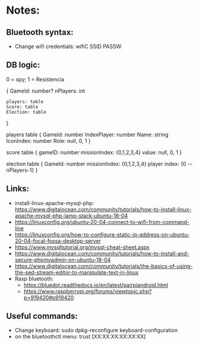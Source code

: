 # Notes:

## Bluetooth syntax:
- Change wifi credentials:
    wifiC SSID PASSW




## DB logic:
0 = spy; 1 = Resistencia 


{
    GameId: number?
    nPlayers: int
    
    players: table
    Score: table
    Election: table
}

players table
{
    GameId: number
    IndexPlayer: number
    Name: string
    IconIndex: number
    Role: null, 0, 1
}

score table
{
    gameID: number
    missionIndex: {0,1,2,3,4}
    value: null, 0, 1
}

election table
{
    GameId: number
    missionIndex: {0,1,2,3,4}
    player index: {0 -- nPlayers-1}
}





## Links:
- install-linux-apache-mysql-php: https://www.digitalocean.com/community/tutorials/how-to-install-linux-apache-mysql-php-lamp-stack-ubuntu-18-04
- https://linuxconfig.org/ubuntu-20-04-connect-to-wifi-from-command-line
- https://linuxconfig.org/how-to-configure-static-ip-address-on-ubuntu-20-04-focal-fossa-desktop-server
- https://www.mysqltutorial.org/mysql-cheat-sheet.aspx
- https://www.digitalocean.com/community/tutorials/how-to-install-and-secure-phpmyadmin-on-ubuntu-18-04
- https://www.digitalocean.com/community/tutorials/the-basics-of-using-the-sed-stream-editor-to-manipulate-text-in-linux
- Rasp bluetooth:
    - https://bluedot.readthedocs.io/en/latest/pairpiandroid.html
    - https://www.raspberrypi.org/forums/viewtopic.php?p=919420#p919420



## Useful commands:

- Change keyboard: sudo dpkg-reconfigure keyboard-configuration
- on the bluetoothctl menu: trust [XX:XX:XX:XX:XX:XX]